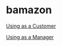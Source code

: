 # bamazon

[Using as a Customer](https://drive.google.com/file/d/1IM8gNiWzT7K_6CfdY9hM7WHipjOl1PD4/view)

[Using as a Manager](https://drive.google.com/file/d/1xnLtfPeshIvjLf_AqHf7zGKKhz7DBuGc/view)